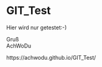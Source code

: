 # GIT_Test
<p>Hier wird nur getestet:-)</p>

<p>Gruß<br>
AchWoDu</p>

<p>https://achwodu.github.io/GIT_Test/</p>
